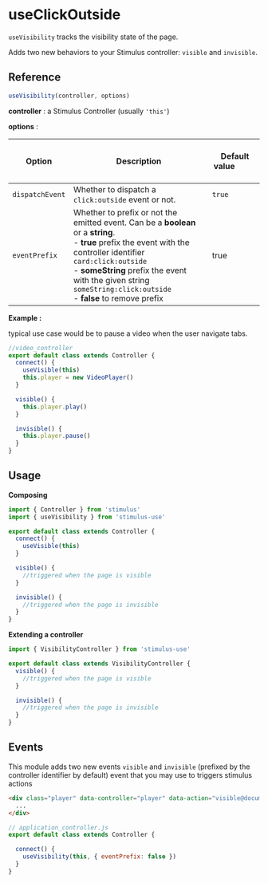 # useClickOutside

`useVisibility` tracks the visibility state of the page.

Adds two new behaviors to your Stimulus controller: `visible` and `invisible`.

## Reference

```javascript
useVisibility(controller, options)
```

**controller** : a Stimulus Controller (usually `'this'`)

**options** :

| Option| Description |&nbsp; &nbsp; &nbsp; &nbsp; &nbsp; &nbsp;Default value&nbsp; &nbsp; &nbsp; &nbsp; &nbsp; &nbsp; &nbsp; &nbsp;|
|-----------------------|-------------|---------------------|
| `dispatchEvent` | Whether to dispatch a `click:outside` event or not.| `true` |
|`eventPrefix`| Whether to prefix or not the emitted event. Can be a **boolean** or a **string**.<br>- **true** prefix the event with the controller identifier `card:click:outside` <br>- **someString** prefix the event with the given string `someString:click:outside` <br>- **false** to remove prefix  |true|

**Example :**

typical use case would be to pause a video when the user navigate tabs.

```js
//video_controller
export default class extends Controller {
  connect() {
    useVisible(this)
    this.player = new VideoPlayer()
  }

  visible() {
    this.player.play()
  }

  invisible() {
    this.player.pause()
  }
}
```

## Usage

**Composing**

```js
import { Controller } from 'stimulus'
import { useVisibility } from 'stimulus-use'

export default class extends Controller {
  connect() {
    useVisible(this)
  }

  visible() {
    //triggered when the page is visible
  }

  invisible() {
    //triggered when the page is invisible
  }
}
```

**Extending a controller**

```js
import { VisibilityController } from 'stimulus-use'

export default class extends VisibilityController {
  visible() {
    //triggered when the page is visible
  }

  invisible() {
    //triggered when the page is invisible
  }
}
```

## Events

This module adds two new events `visible` and `invisible` (prefixed by the controller identifier by default) event that you may use to triggers stimulus actions

```html
<div class="player" data-controller="player" data-action="visible@document->player#play" >
  ...
</div>
```

```js
// application_controller.js
export default class extends Controller {

  connect() {
    useVisibility(this, { eventPrefix: false })
  }
}
```

